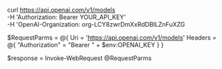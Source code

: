 curl https://api.openai.com/v1/models \
  -H 'Authorization: Bearer YOUR_API_KEY' \
  -H 'OpenAI-Organization: org-LCY8zwrDmXxRdDBILZnFuXZG



$RequestParms = @{
    Uri = 'https://api.openai.com/v1/models'
    Headers = @{
        "Authorization" = "Bearer " + $env:OPENAI_KEY
    }
}

$response = Invoke-WebRequest @RequestParms